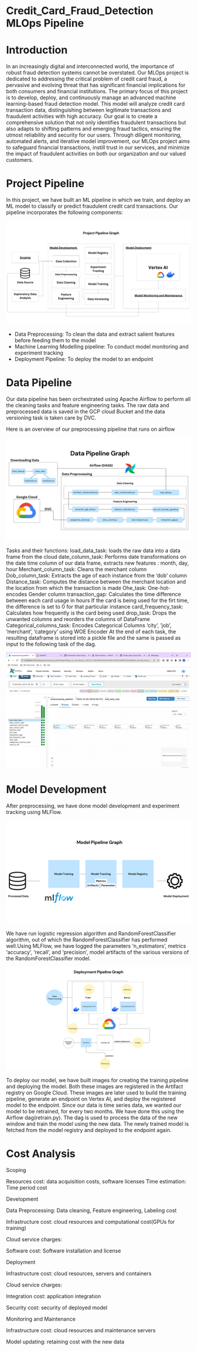 # Credit_Card_Fraud_Detection MLOps Pipeline

#  Introduction
In an increasingly digital and interconnected world, the importance of robust fraud detection systems cannot be overstated. Our MLOps project is dedicated to addressing the critical problem of credit card fraud, a pervasive and evolving threat that has significant financial implications for both consumers and financial institutions. The primary focus of this project is to develop, deploy, and continuously manage an advanced machine learning-based fraud detection model. This model will analyze credit card transaction data, distinguishing between legitimate transactions and fraudulent activities with high accuracy. Our goal is to create a comprehensive solution that not only identifies fraudulent transactions but also adapts to shifting patterns and emerging fraud tactics, ensuring the utmost reliability and security for our users. Through diligent monitoring, automated alerts, and iterative model improvement, our MLOps project aims to safeguard financial transactions, instill trust in our services, and minimize the impact of fraudulent activities on both our organization and our valued customers. 

# Project Pipeline
In this project, we have built an ML pipeline in which we train, and deploy an ML model to classify or predict fraudulent credit card transactions. Our pipeline incorporates the following components:

![project steps](https://github.com/HiAditHere/Credit_Card_Fraud_Detection/blob/main/images/Project%20Pipeline%20Graph.png)


  - Data Preprocessing: To clean the data and extract salient features before feeding them to the model
  - Machine Learning Modelling pipeline: To conduct model monitoring and experiment tracking
  - Deployment Pipeline: To deploy the model to an endpoint

# Data Pipeline
Our data pipeline has been orchestrated using Apache Airflow to perform all the cleaning tasks and feature engineering tasks. The raw data and preprocessed data is saved in the GCP cloud Bucket and the data versioning task is taken care by DVC.

Here is an overview of our preprocessing pipeline that runs on airflow

![project steps](https://github.com/HiAditHere/Credit_Card_Fraud_Detection/blob/main/images/Data%20Pipeline%20Graph.png)

Tasks and their functions:
load_data_task:  loads the raw data into a data frame from the cloud 
date_column_task: Performs date transformations on the date time column of our data      frame, extracts new features : month, day, hour
Merchant_column_task: Cleans the merchant column 
Dob_column_task: Extracts the age of each instance from the ‘dob’ column
Distance_task: Computes the distance between the merchant location and the location from which the transaction is made
Ohe_task: One-hot-encodes Gender column
transaction_gap: Calculates the time difference between each card usage in hours
If the card is being used for the firt time, the difference is set to 0 for    that particular   instance
card_frequency_task: Calculates how frequently is the card being used
drop_task: Drops the unwanted columns and reorders the columns of DataFrame
Categorical_columns_task: Encodes Categorical Columns ‘city’, ’job’, ’merchant’, ’category’  using WOE Encoder 
At the end of each task, the resulting dataframe is stored into a pickle file and the same is passed as input to the following task of the dag.

![project steps](https://github.com/HiAditHere/Credit_Card_Fraud_Detection/blob/main/images/dag_image.jpeg)


# Model Development
After preprocessing, we have done model development and experiment tracking using MLFlow. 

![project steps](https://github.com/HiAditHere/Credit_Card_Fraud_Detection/blob/main/images/Model%20Pipeline%20Graph.png)

We have run logistic regression algorithm and RandomForestClassifier algorithm, out of which the RandomForestClassifier has performed well.Using MLFlow, we have logged the parameters ‘n_estimators’, metrics  ‘accuracy’, ‘recall’, and ‘precision’, model artifacts of the various versions of the RandomForestClassifier model. 

![project steps](https://github.com/HiAditHere/Credit_Card_Fraud_Detection/blob/main/images/Deployment%20Pipeline%20Graph.png)


To deploy our model, we have built images for creating the training pipeline and deploying the model. Both these images are registered in the Artifact registry on Google Cloud. These images are later used to build the training pipeline, generate an endpoint on Vertex AI, and deploy the registered model to the endpoint.
Since our data is time series data, we wanted our model to be retrained, for every two months. We have done this using the Airflow dag(retrain.py). The dag is used to process the data of the new window and train the model using the new data. The newly trained model is fetched from the model registry and deployed to the endpoint again.

# Cost Analysis

Scoping

Resources cost: data acquisition costs, software licenses
Time estimation: Time period cost

Development 
	
Data Preprocessing: Data cleaning, Feature engineering, Labeling cost 

Infrastructure cost: cloud resources and computational cost(GPUs for training)

Cloud service charges: 

Software cost: Software installation and license 
	
Deployment 
	
Infrastructure cost: cloud resources, servers and containers  

Cloud service charges: 

Integration cost: application integration

Security cost: security of deployed model 

Monitoring and Maintenance 

Infrastructure cost: cloud resources and maintenance servers  

Model updating: retaining cost with the new data










